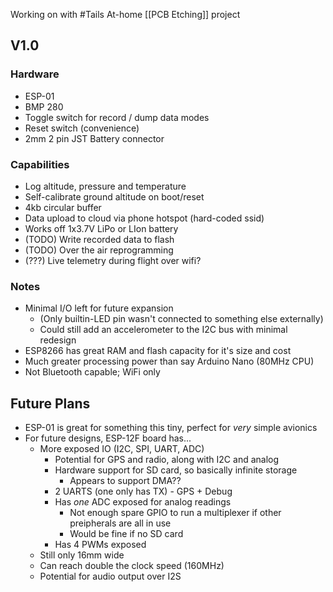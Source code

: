 Working on with #Tails 
At-home [[PCB Etching]] project

## V1.0
### Hardware
- ESP-01
- BMP 280
- Toggle switch for record / dump data modes
- Reset switch (convenience)
- 2mm 2 pin JST Battery connector
### Capabilities
- Log altitude, pressure and temperature
- Self-calibrate ground altitude on boot/reset
- 4kb circular buffer
- Data upload to cloud via phone hotspot (hard-coded ssid)
- Works off 1x3.7V LiPo or LIon battery
- (TODO) Write recorded data to flash
- (TODO) Over the air reprogramming
- (???) Live telemetry during flight over wifi?
### Notes
- Minimal I/O left for future expansion
	- (Only builtin-LED pin wasn't connected to something else externally)
	- Could still add an accelerometer to the I2C bus with minimal redesign
- ESP8266 has great RAM and flash capacity for it's size and cost
- Much greater processing power than say Arduino Nano (80MHz CPU)
- Not Bluetooth capable; WiFi only

## Future Plans
- ESP-01 is great for something this tiny, perfect for _very_ simple avionics
- For future designs, ESP-12F board has...
	- More exposed IO (I2C, SPI, UART, ADC)
		- Potential for GPS and radio, along with I2C and analog
		- Hardware support for SD card, so basically infinite storage
			- Appears to support DMA??
		- 2 UARTS (one only has TX) - GPS + Debug 
		- Has _one_ ADC exposed for analog readings
			- Not enough spare GPIO to run a multiplexer if other preipherals are all in use
			- Would be fine if no SD card
		- Has 4 PWMs exposed
	- Still only 16mm wide
	- Can reach double the clock speed (160MHz)
	- Potential for audio output over I2S